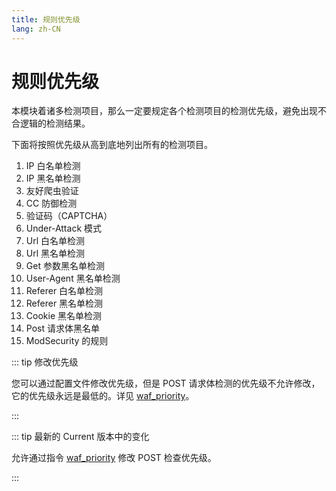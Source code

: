 ```yaml
---
title: 规则优先级
lang: zh-CN
---
```


# 规则优先级

本模块着诸多检测项目，那么一定要规定各个检测项目的检测优先级，避免出现不合逻辑的检测结果。

下面将按照优先级从高到底地列出所有的检测项目。

1. IP 白名单检测
2. IP 黑名单检测
3. 友好爬虫验证 <Badge text="仅限最新的 Current 版本" type="tip"/>
4. CC 防御检测
5. 验证码（CAPTCHA） <Badge text="仅限最新的 Current 版本" type="tip"/>
6. Under-Attack 模式
7. Url 白名单检测
8. Url 黑名单检测
9. Get 参数黑名单检测
10. User-Agent 黑名单检测
11. Referer 白名单检测
12. Referer 黑名单检测
13. Cookie 黑名单检测
14. Post 请求体黑名单
15. ModSecurity 的规则 <Badge text="仅限最新的 Current 版本" type="tip"/>


::: tip 修改优先级

您可以通过配置文件修改优先级，但是 POST 请求体检测的优先级不允许修改，它的优先级永远是最低的。详见 [waf_priority](directive.md#waf-priority)。

:::


::: tip 最新的 Current 版本中的变化

允许通过指令 [waf_priority](directive.md#waf-priority) 修改 POST 检查优先级。

:::
